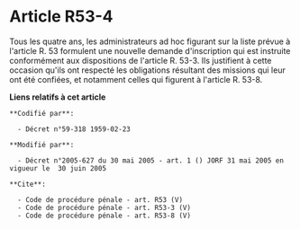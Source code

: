 # Article R53-4

Tous les quatre ans, les administrateurs ad hoc figurant sur la liste prévue à l'article R. 53 formulent une nouvelle demande
d'inscription qui est instruite conformément aux dispositions de l'article R. 53-3. Ils justifient à cette occasion qu'ils
ont respecté les obligations résultant des missions qui leur ont été confiées, et notamment celles qui figurent à l'article
R. 53-8.

**Liens relatifs à cet article**

	**Codifié par**:

	  - Décret n°59-318 1959-02-23

	**Modifié par**:

	  - Décret n°2005-627 du 30 mai 2005 - art. 1 () JORF 31 mai 2005 en vigueur le  30 juin 2005

	**Cite**:

	  - Code de procédure pénale - art. R53 (V)
	  - Code de procédure pénale - art. R53-3 (V)
	  - Code de procédure pénale - art. R53-8 (V)

